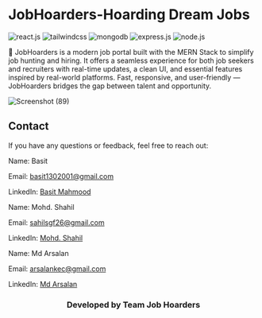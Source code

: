 # JobHoarders-Hoarding Dream Jobs
 <div>
    <img src="https://img.shields.io/badge/-React_JS-black?style=for-the-badge&logoColor=white&logo=react&color=61DAFB" alt="react.js" />
    <img src="https://img.shields.io/badge/-Tailwind_CSS-black?style=for-the-badge&logoColor=white&logo=tailwindcss&color=06B6D4" alt="tailwindcss" />
   <img src="https://img.shields.io/badge/-MongoDB-13aa52?style=for-the-badge&logo=mongodb&logoColor=white" alt="mongodb" />
   <img src="https://img.shields.io/badge/Express.js-000000?logo=express&logoColor=fff&style=flat" alt="express.js" />
   <img src="https://img.shields.io/badge/node.js-339933?style=for-the-badge&logo=Node.js&logoColor=white" alt="node.js" />
  </div>
  
🚀 JobHoarders is a modern job portal built with the MERN Stack to simplify job hunting and hiring. It offers a seamless experience for both job seekers and recruiters with real-time updates, a clean UI, and essential features inspired by real-world platforms. Fast, responsive, and user-friendly — JobHoarders bridges the gap between talent and opportunity.

![Screenshot (89)](https://github.com/mohd-shahill/jobhoarders/blob/main/assets/screenshot.png)

## Contact
If you have any questions or feedback, feel free to reach out:

Name: Basit

Email: basit1302001@gmail.com

LinkedIn: [Basit Mahmood](https://www.linkedin.com/in/basit-mahmood)

Name: Mohd. Shahil

Email: sahilsgf26@gmail.com

LinkedIn: [Mohd. Shahil](https://www.linkedin.com/in/mohd-shahill)

Name: Md Arsalan

Email: arsalankec@gmail.com

LinkedIn: [Md Arsalan](https://www.linkedin.com/in/md-arsalan-web)

<h3 align="center"><b>Developed by Team Job Hoarders</b></h1>
